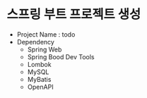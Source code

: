 # 스프링 부트 프로젝트 생성
- Project Name : todo
- Dependency
    - Spring Web
    - Spring Bood Dev Tools
    - Lombok
    - MySQL
    - MyBatis
    - OpenAPI
